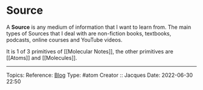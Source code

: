 # Source
A **Source** is any medium of information that I want to learn from. The main types of Sources that I deal with are non-fiction books, textbooks, podcasts, online courses and YouTube videos.

It is 1 of 3 primitives of [[Molecular Notes]], the other primitives are [[Atoms]] and [[Molecules]].

---
Topics: 
Reference: [Blog](https://reasonabledeviations.com/2022/04/18/molecular-notes-part-1/#what-is-a-second-brain)
Type: #atom
Creator :: Jacques
Date: 2022-06-30 22:50